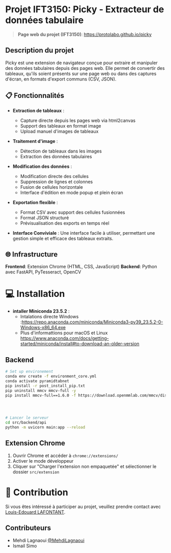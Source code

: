 # Projet IFT3150: Picky - Extracteur de données tabulaire

> **Page web du projet (IFT3150)**: https://protolabo.github.io/picky

## Description du projet 

Picky est une extension de navigateur conçue pour extraire et manipuler des données tabulaires depuis des pages web. Elle permet de convertir des tableaux, qu'ils soient présents sur une page web ou dans des captures d'écran, en formats d'export communs (CSV, JSON).

## 📋 Fonctionnalités

- **Extraction de tableaux** : 
  - Capture directe depuis les pages web via html2canvas
  - Support des tableaux en format image
  - Upload manuel d'images de tableaux 
- **Traitement d'image** : 
  - Détection de tableaux dans les images
  - Extraction des données tabulaires
- **Modification des données** : 
  - Modification directe des cellules
  - Suppression de lignes et colonnes
  - Fusion de cellules horizontale
  - Interface d'édition en mode popup et plein écran
- **Exportation flexible** :
  - Format CSV avec support des cellules fusionnées
  - Format JSON structuré
  - Prévisualisation des exports en temps réel

- **Interface Conviviale** : Une interface facile à utiliser, permettant une gestion simple et efficace des tableaux extraits.

## 🌐 Infrastructure

**Frontend**: Extension Chrome (HTML, CSS, JavaScript)
**Backend**: Python avec FastAPI, PyTesseract, OpenCV

# 💻 Installation
- **intaller Miniconda 23.5.2** :
  - Intalations directe Windows :https://repo.anaconda.com/miniconda/Miniconda3-py39_23.5.2-0-Windows-x86_64.exe
  - Plus d'informattions pour macOS et Linux https://www.anaconda.com/docs/getting-started/miniconda/install#to-download-an-older-version
## Backend

```bash
# Set up environement 
conda env create -f environment_core.yml
conda activate pyramidtabnet
pip install -r post_install_pip.txt
pip uninstall mmcv mmcv-full -y
pip install mmcv-full==1.6.0 -f https://download.openmmlab.com/mmcv/dist/cu113/torch1.11/index.html




# Lancer le serveur
cd src/backend/api
python -m uvicorn main:app --reload

```
## Extension Chrome

1. Ouvrir Chrome et accéder à `chrome://extensions/`
2. Activer le mode développeur
3. Cliquer sur "Charger l'extension non empaquetée" et sélectionner le dossier `src/extension`

# 🌟 Contribution

Si vous êtes intéressé à participer au projet, veuillez prendre contact avec [Louis-Edouard LAFONTANT](mailto:louis.edouard.lafontant@umontreal.ca).

## Contributeurs

- Mehdi Lagnaoui [@MehdiLagnaoui](https://github.com/MehdiLagnaoui)
- Ismail Simo 

